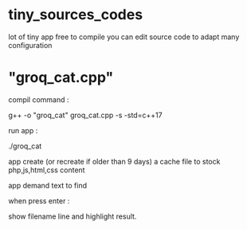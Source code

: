 # tiny_sources_codes
lot of tiny app free to compile
you can edit source code to adapt many configuration


# "groq_cat.cpp"

compil command :

g++ -o "groq_cat" groq_cat.cpp -s -std=c++17


run app :

./groq_cat


app create (or recreate if older than 9 days) a cache file to stock php,js,html,css content


app demand text to find

when press enter :

show filename line and highlight result.
